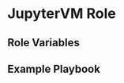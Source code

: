 
JupyterVM Role
=======================


Role Variables
----------------


Example Playbook
----------------


